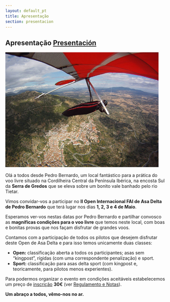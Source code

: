 ```yaml
---
layout: default_pt
title: Apresentação
section: presentacion
---
```


<h2>Apresentação <a href="presentacion.html">Presentación</a></h2>

<img class="right" src="images/gunter_y_peter.jpg" alt="Pedro Bernardo"/>

Olá a todos desde Pedro Bernardo, um local fantástico para a prática do voo livre situado na Cordilheira Central da Península Ibérica, na encosta Sul da **Serra de Gredos** que se eleva sobre um bonito vale banhado pelo rio Tietar.

Vimos convidar-vos a participar no **II Open Internacional FAI de Asa Delta de Pedro Bernardo** que terá lugar nos dias **1, 2, 3 e 4 de Maio**.

Esperamos ver-vos nestas datas por Pedro Bernardo e partilhar convosco as **magníficas condições para o voo livre** que temos neste local, com boas e bonitas provas que nos façam disfrutar de grandes voos.

Contamos com a participação de todos os pilotos que desejem disfrutar deste Open de Asa Delta e para isso temos unicamente duas classes:

* **Open:** classificação aberta a todos os participantes; asas sem “kingpost”, rígidas (com uma correspondente penalização) e sport.
* **Sport:** classificação para asas delta sport (com kingpost e, teoricamente, para pilotos menos experientes).

Para podermos organizar o evento em condições aceitáveis estabelecemos um preço de [inscrição](inscripcion.html) **30€** (ver [Regulamento e Notas](regulamento.html)).

**Um abraço a todos, vêmo-nos no ar.**
